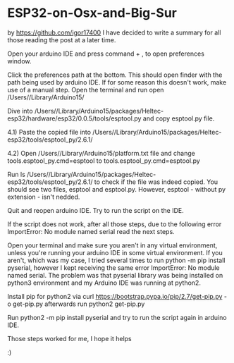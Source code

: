 # ESP32-on-Osx-and-Big-Sur
by https://github.com/igor17400
I have decided to write a summary for all those reading the post at a later time.

Open your arduino IDE and press command + , to open preferences window.

Click the preferences path at the bottom. This should open finder with the path being used by arduino IDE. If for some reason this doesn't work, make use of a manual step. Open the terminal and run open /Users/<user>/Library/Arduino15/

Dive into /Users/<user>/Library/Arduino15/packages/Heltec-esp32/hardware/esp32/0.0.5/tools/esptool.py and copy esptool.py file.

4.1) Paste the copied file into /Users/<user>/Library/Arduino15/packages/Heltec-esp32/tools/esptool_py/2.6.1/

4.2) Open /Users/<user>/Library/Arduino15/platform.txt file and change tools.esptool_py.cmd=esptool to tools.esptool_py.cmd=esptool.py

Run ls /Users/<user>/Library/Arduino15/packages/Heltec-esp32/tools/esptool_py/2.6.1/ to check if the file was indeed copied. You should see two files, esptool and esptool.py. However, esptool - without py extension - isn't nedded.

Quit and reopen arduino IDE. Try to run the script on the IDE.

If the script does not work, after all those steps, due to the following error ImportError: No module named serial read the next steps.

Open your terminal and make sure you aren't in any virtual environment, unless you're running your arduino IDE in some virtual environment. If you aren't, which was my case, I tried several times to run python -m pip install pyserial, however I kept receiving the same error ImportError: No module named serial. The problem was that pyserial library was being installed on python3 environment and my Arduino IDE was running at python2.

Install pip for python2 via curl https://bootstrap.pypa.io/pip/2.7/get-pip.py -o get-pip.py afterwards run python2 get-pip.py

Run python2 -m pip install pyserial and try to run the script again in arduino IDE.

Those steps worked for me, I hope it helps

:)
